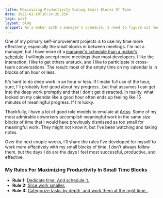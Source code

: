 ```yaml
---
title: Maximizing Productivity During Small Blocks Of Time
date: 2021-02-10T16:14:26.556
tags: post
layout: blog
snippet: As a maker with a manager's schedule, I need to figure out how to make meaningful progress in small blocks of time. I've got a few rules to help me.
---
```


One of my primary self-improvement projects is to use my time more effectively, especially the small blocks in between meetings. I'm not a manager, but I have more of a [manager's schedule than a maker's schedule](http://www.paulgraham.com/makersschedule.html). I willingly accept more meetings than most developers. I like the interaction, I like to get others unstuck, and I like to participate in cross-team conversations. The result: most of the empty time on my calendar is in blocks of an hour or less.

It's hard to do deep work in an hour or less. If I make full use of the hour, sure, I'll probably feel good about my progress...but that assumes I can get into the deep work promptly and that I don't get distracted. In reality, what looked on my calendar like a good hour often ends up feeling like 15 minutes of meaningful progress. If I'm lucky. 

Thankfully, I have a lot of good role models to emulate at [Artsy](https://twitter.com/artsyopensource). Some of my most admirable coworkers accomplish meaningful work in the same size blocks of time that I would have previously dismissed as too small for meaningful work. They might not know it, but I've been watching and taking notes.

Over the next couple weeks, I'll share the rules I've developed for myself to work more effectively with my small blocks of time. I don't always follow them, but the days I do are the days I feel most successful, productive, and effective.

### My Rules For Maximizing Productivity In Small Time Blocks

- **Rule 1:** [Dedicate time. And schedule it.](../dedicate-time-and-schedule-it)
- **Rule 2:** [Slice work smaller.](../slice-work-smaller)
- **Rule 3:** [Categorize tasks by depth, and work them at the right time..](../categorize-by-depth/)
